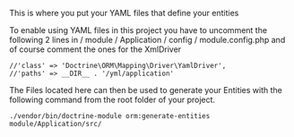 This is where you put your YAML files that define your entities

To enable using YAML files in this project you have to uncomment the following 2 lines in / module / Application / config / module.config.php and of course comment the ones for the XmlDriver

```
//'class' => 'Doctrine\ORM\Mapping\Driver\YamlDriver',
//'paths' => __DIR__ . '/yml/application'
```

The Files located here can then be used to generate your Entities with the following command from the root folder of your project.

```
./vendor/bin/doctrine-module orm:generate-entities module/Application/src/
```
